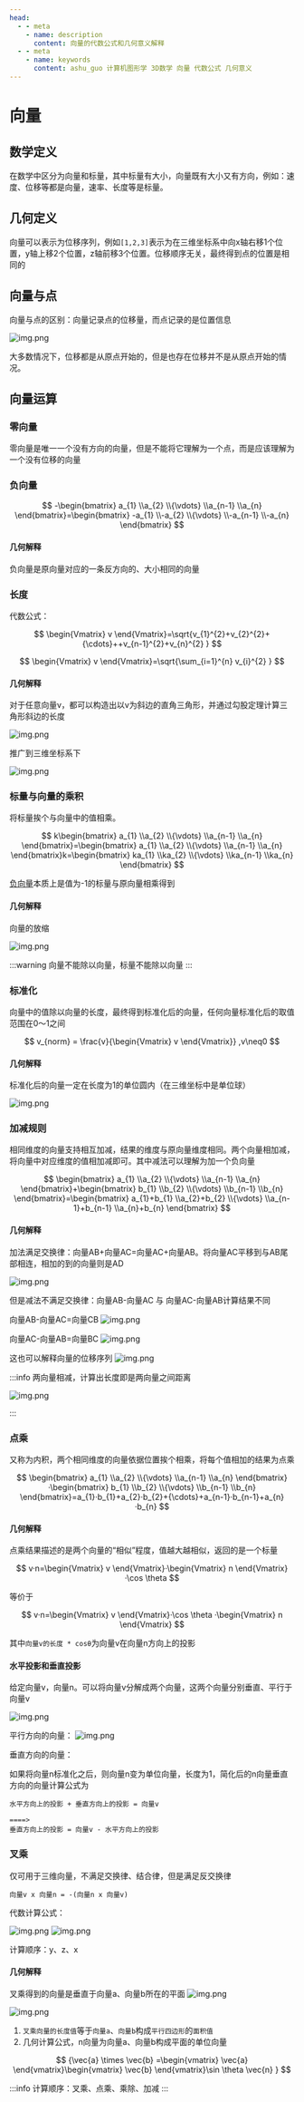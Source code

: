 ```yaml
---
head:
  - - meta
    - name: description
      content: 向量的代数公式和几何意义解释
  - - meta
    - name: keywords
      content: ashu_guo 计算机图形学 3D数学 向量 代数公式 几何意义
---
```


# 向量

## 数学定义

在数学中区分为向量和标量，其中标量有大小，向量既有大小又有方向，例如：速度、位移等都是向量，速率、长度等是标量。

## 几何定义

向量可以表示为位移序列，例如`[1,2,3]`表示为在三维坐标系中向x轴右移1个位置，y轴上移2个位置，z轴前移3个位置。位移顺序无关，最终得到点的位置是相同的

## 向量与点

向量与点的区别：向量记录点的位移量，而点记录的是位置信息

![img.png](/imgs/computes-course/vector-point.png)

大多数情况下，位移都是从原点开始的，但是也存在位移并不是从原点开始的情况。

## 向量运算

### 零向量

零向量是唯一一个没有方向的向量，但是不能将它理解为一个点，而是应该理解为一个没有位移的向量

### 负向量

$$
-\begin{bmatrix}
a_{1}
\\a_{2}
\\{\vdots}
\\a_{n-1}
\\a_{n}
\end{bmatrix}=\begin{bmatrix}
-a_{1}
\\-a_{2}
\\{\vdots}
\\-a_{n-1}
\\-a_{n}
\end{bmatrix}
$$

#### 几何解释

负向量是原向量对应的一条反方向的、大小相同的向量

### 长度

代数公式：

$$
\begin{Vmatrix}
v
\end{Vmatrix}=\sqrt{v_{1}^{2}+v_{2}^{2}+{\cdots}++v_{n-1}^{2}+v_{n}^{2} }
$$

$$
\begin{Vmatrix}
v
\end{Vmatrix}=\sqrt{\sum_{i=1}^{n} v_{i}^{2}   }
$$

#### 几何解释

对于任意向量v，都可以构造出以v为斜边的直角三角形，并通过勾股定理计算三角形斜边的长度

![img.png](/imgs/computes-course/vector-length-2.png)

推广到三维坐标系下

![img.png](/imgs/computes-course/vector-length-3.png)

### 标量与向量的乘积

将标量挨个与向量中的值相乘。

$$
k\begin{bmatrix}
a_{1}
\\a_{2}
\\{\vdots}
\\a_{n-1}
\\a_{n}
\end{bmatrix}=\begin{bmatrix}
a_{1}
\\a_{2}
\\{\vdots}
\\a_{n-1}
\\a_{n}
\end{bmatrix}k=\begin{bmatrix}
ka_{1}
\\ka_{2}
\\{\vdots}
\\ka_{n-1}
\\ka_{n}
\end{bmatrix}
$$

[负向量](#负向量)本质上是值为-1的标量与原向量相乘得到

#### 几何解释

向量的放缩

![img.png](/imgs/computes-course/vector-multiply-2.png)

:::warning
向量不能除以向量，标量不能除以向量
:::

### 标准化

向量中的值除以向量的长度，最终得到标准化后的向量，任何向量标准化后的取值范围在0～1之间

$$
v_{norm} = \frac{v}{\begin{Vmatrix}
v
\end{Vmatrix}} ,v\neq0
$$

#### 几何解释

标准化后的向量一定在长度为1的单位圆内（在三维坐标中是单位球）

![img.png](/imgs/computes-course/vector-normalize.png)

### 加减规则

相同维度的向量支持相互加减，结果的维度与原向量维度相同。两个向量相加减，将向量中对应维度的值相加减即可。其中减法可以理解为加一个负向量

$$
\begin{bmatrix}
a_{1}
\\a_{2}
\\{\vdots}
\\a_{n-1}
\\a_{n}
\end{bmatrix}+\begin{bmatrix}
b_{1}
\\b_{2}
\\{\vdots}
\\b_{n-1}
\\b_{n}
\end{bmatrix}=\begin{bmatrix}
a_{1}+b_{1}
\\a_{2}+b_{2}
\\{\vdots}
\\a_{n-1}+b_{n-1}
\\a_{n}+b_{n}
\end{bmatrix}
$$

#### 几何解释

加法满足交换律：向量AB+向量AC=向量AC+向量AB。将向量AC平移到与AB尾部相连，相加的到的向量则是AD

![img.png](/imgs/computes-course/vector-plus.png)

但是减法不满足交换律：向量AB-向量AC 与 向量AC-向量AB计算结果不同

向量AB-向量AC=向量CB
![img.png](/imgs/computes-course/vector-sub.png)

向量AC-向量AB=向量BC
![img.png](/imgs/computes-course/vector-sub-2.png)

这也可以解释向量的位移序列
![img.png](/imgs/computes-course/vector-sub-3.png)

:::info
两向量相减，计算出长度即是两向量之间距离

![img.png](/imgs/computes-course/vector-length-1.png)

:::

### 点乘

又称为内积，两个相同维度的向量依据位置挨个相乘，将每个值相加的结果为点乘

$$
\begin{bmatrix}
a_{1}
\\a_{2}
\\{\vdots}
\\a_{n-1}
\\a_{n}
\end{bmatrix}·\begin{bmatrix}
b_{1}
\\b_{2}
\\{\vdots}
\\b_{n-1}
\\b_{n}
\end{bmatrix}=a_{1}·b_{1}+a_{2}·b_{2}+{\cdots}+a_{n-1}·b_{n-1}+a_{n}·b_{n}
$$

#### 几何解释

点乘结果描述的是两个向量的“相似”程度，值越大越相似，返回的是一个标量

$$
v·n=\begin{Vmatrix}
v
\end{Vmatrix}·\begin{Vmatrix}
n
\end{Vmatrix}·\cos \theta
$$

等价于

$$
v·n=\begin{Vmatrix}
v
\end{Vmatrix}·\cos \theta ·\begin{Vmatrix}
n
\end{Vmatrix}
$$

其中`向量v的长度 * cosθ`为向量v在向量n方向上的投影

#### 水平投影和垂直投影

给定向量v，向量n。可以将向量v分解成两个向量，这两个向量分别垂直、平行于向量v

![img.png](/imgs/computes-course/vector-projection.png)

平行方向的向量：
![img.png](/imgs/computes-course/vector-projection-2.png)

垂直方向的向量：

如果将向量n标准化之后，则向量n变为单位向量，长度为1，简化后的n向量垂直方向的向量计算公式为

```text
水平方向上的投影 + 垂直方向上的投影 = 向量v

====>
垂直方向上的投影 = 向量v - 水平方向上的投影
```

### 叉乘

仅可用于三维向量，不满足交换律、结合律，但是满足反交换律

```text
向量v x 向量n = -(向量n x 向量v)
```

代数计算公式：

![img.png](/imgs/computes-course/vector-cross.png)
![img.png](/imgs/computes-course/vector-cross-2.png)

计算顺序：y、z、x

#### 几何解释

叉乘得到的向量是垂直于向量a、向量b所在的平面
![img.png](/imgs/computes-course/vector-cross-3.png)

![img.png](/imgs/computes-course/vector-cross-5.png)

1. `叉乘向量的长度值`等于`向量a`、`向量b`构成`平行四边形`的`面积值`
2. 几何计算公式，n向量为向量a、向量b构成平面的单位向量

$$
{\vec{a}  \times \vec{b}  =\begin{vmatrix}
\vec{a}
\end{vmatrix}\begin{vmatrix}
\vec{b}
\end{vmatrix}\sin \theta \vec{n}  }
$$

:::info
计算顺序：叉乘、点乘、乘除、加减
:::
